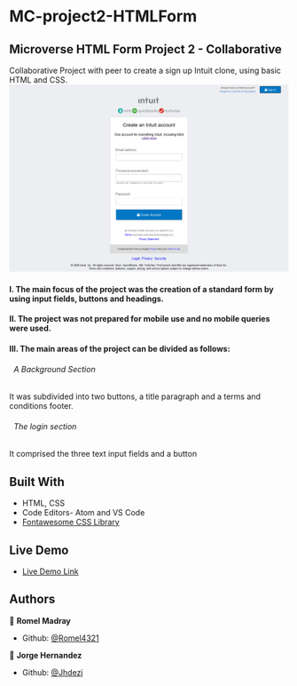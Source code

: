 # MC-project2-HTMLForm
## Microverse HTML Form Project 2 - Collaborative
Collaborative Project with peer to create a sign up Intuit clone, using basic HTML and CSS.
![screenshot](images/screenshot1.png)

#### I. The main focus of the project was the creation of a standard form by using input fields, buttons and headings.

#### II. The project was not prepared for mobile use and no mobile queries were used.

#### III. The main areas of the project can be divided as follows:

  ###### &nbsp; A Background Section
  It was subdivided into two buttons, a title paragraph and a terms and conditions footer.

  ###### &nbsp; The login section
  It comprised the three text input fields and a button


## Built With

- HTML, CSS
- Code Editors- Atom and VS Code
- [Fontawesome CSS Library](https://fontawesome.com/)

## Live Demo

- [Live Demo Link](https://rawcdn.githack.com/Jhdezj/MC-project2-HTMLForm/9918f2930952eebc5fb308f88cf61115959c289c/index.html)


## Authors

👤 **Romel Madray**

- Github: [@Romel4321](https://github.com/Romel4321)

👤 **Jorge Hernandez**

- Github: [@Jhdezj](https://github.com/Jhdezj)
